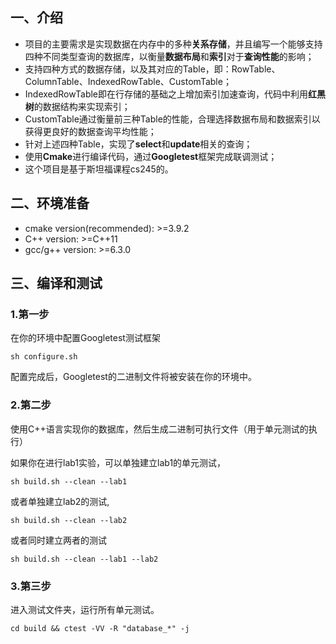 ## 一、介绍
- 项目的主要需求是实现数据在内存中的多种**关系存储**，并且编写一个能够支持四种不同类型查询的数据库，以衡量**数据布局**和**索引**对于**查询性能**的影响；
- 支持四种方式的数据存储，以及其对应的Table，即：RowTable、ColumnTable、IndexedRowTable、CustomTable；
- IndexedRowTable即在行存储的基础之上增加索引加速查询，代码中利用**红黑树**的数据结构来实现索引；
- CustomTable通过衡量前三种Table的性能，合理选择数据布局和数据索引以获得更良好的数据查询平均性能；
- 针对上述四种Table，实现了**select**和**update**相关的查询；
- 使用**Cmake**进行编译代码，通过**Googletest**框架完成联调测试；
- 这个项目是基于斯坦福课程cs245的。

## 二、环境准备
- cmake version(recommended): >=3.9.2
- C++ version: >=C++11
- gcc/g++ version: >=6.3.0

## 三、编译和测试
### 1.第一步
在你的环境中配置Googletest测试框架

`sh configure.sh`

配置完成后，Googletest的二进制文件将被安装在你的环境中。

### 2.第二步
使用C++语言实现你的数据库，然后生成二进制可执行文件（用于单元测试的执行）

如果你在进行lab1实验，可以单独建立lab1的单元测试，

`sh build.sh --clean --lab1`

或者单独建立lab2的测试,

`sh build.sh --clean --lab2`

或者同时建立两者的测试

`sh build.sh --clean --lab1 --lab2`

### 3.第三步
进入测试文件夹，运行所有单元测试。

`cd build && ctest -VV -R "database_*" -j`
